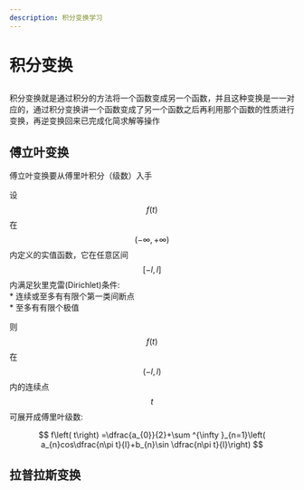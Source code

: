 ```yaml
---
description: 积分变换学习
---
```


# 积分变换

##

积分变换就是通过积分的方法将一个函数变成另一个函数，并且这种变换是一一对应的，通过积分变换讲一个函数变成了另一个函数之后再利用那个函数的性质进行变换，再逆变换回来已完成化简求解等操作

## 傅立叶变换

傅立叶变换要从傅里叶积分（级数）入手

设$$f(t)$$在$$(-\infty,+\infty)$$内定义的实值函数，它在任意区间$$[-l,l]$$内满足狄里克雷(Dirichlet)条件:\
\* 连续或至多有有限个第一类间断点\
\* 至多有有限个极值

则$$f(t)$$在$$(-l,l)$$内的连续点$$t$$可展开成傅里叶级数:

$$
f\left( t\right) =\dfrac{a_{0}}{2}+\sum ^{\infty }_{n=1}\left( a_{n}cos\dfrac{n\pi t}{l}+b_{n}\sin \dfrac{n\pi t}{l}\right)
$$



## 拉普拉斯变换
